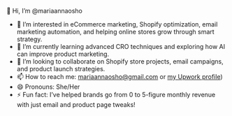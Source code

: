👋 Hi, I’m @mariaannaosho  
- 👀 I’m interested in eCommerce marketing, Shopify optimization, email marketing automation, and helping online stores grow through smart strategy.  
- 🌱 I’m currently learning advanced CRO techniques and exploring how AI can improve product marketing.  
- 💞️ I’m looking to collaborate on Shopify store projects, email campaigns, and product launch strategies.  
- 📫 How to reach me: mariaannaosho@gmail.com or [my Upwork profile](https://www.upwork.com/freelancers/~01efed7d70a02cde41))  
- 😄 Pronouns: She/Her  
- ⚡ Fun fact: I’ve helped brands go from 0 to 5-figure monthly revenue with just email and product page tweaks!

<!---
mariaannaosho/mariaannaosho is a ✨ special ✨ repository because its `README.md` (this file) appears on your GitHub profile.
You can click the Preview link to take a look at your changes.
--->
